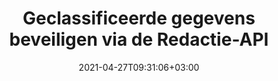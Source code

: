 ---
############################# Static ############################
layout: "product"
date: 2021-04-27T09:31:06+03:00
draft: false

product: "Redaction"
product_tag: "redaction"
platform: ".NET"
platform_tag: "net"

############################# Head ############################
head_title: "C# .NET Redactie-API | Privétekst verbergen in PDF Word Excel afbeeldingen"
head_description: "API voor het redigeren van documenten voor .NET. Redigeer, verberg of verwijder gevoelige inhoud uit PDF, Microsoft Word, Excel, presentaties en rasterafbeeldingen."

############################# Header ############################
title: "Geclassificeerde gegevens beveiligen via de Redactie-API"
description: "Redigeer, verberg of verwijder gevoelige inhoud en metagegevens uit documenten, werkbladen, presentaties, PDF en rasterafbeeldingsbestanden met behulp van de .NET API."
button:
    enable: true

############################# SubMenu ############################
submenu:
    enable: true
    
    left:
        img_alt: "GroupDocs.Redaction for .NET"
        image: "https://www.groupdocs.cloud/templates/groupdocs/images/product-logos/groupdocs-redaction-net.png"
        product: "GroupDocs.Redaction"
        platform: ".NET"

    middle:
        button:
            # button loop
            - link: "#overview"
              text: "Overzicht"

            # button loop
            - link: "#features"
              text: "Kenmerken"

            # button loop
            - link: "#support"
              text: "Ondersteuning"

            # button loop
            - link: "https://products.groupdocs.app/redaction"
              text: "Live demo"

            # button loop
            - link: "https://purchase.groupdocs.com/pricing/redaction/net"
              text: "Prijsstelling"

    right:
        link_download: "https://downloads.groupdocs.com/redaction"
        link_learn: "https://docs.groupdocs.com/redaction/net/"
        link_buy: "https://purchase.groupdocs.com"

############################# Overview ############################
overview:
    enable: true
    content: |
      GroupDocs.Redaction for .NET is een API-bibliotheek waarmee je gevoelige en geheime gegevens kunt wissen uit verschillende bestandsindelingen, zoals Microsoft Word, Excel, PowerPoint en PDF. De interface van onze redactie-API ondersteunt verschillende soorten redactie, zoals tekstredactie, redactie van metagegevens, redactie van annotaties en redactie van documenten in tabelvorm. Met de GroupDocs.Redaction for .NET API kunt u ook bestanden redigeren die met een wachtwoord zijn beveiligd. Je mag het document in de oorspronkelijke indeling opslaan en een opgeschoond PDF document maken met rasterafbeeldingen van originele pagina's.
    tabs:
      enable: true
      
      ## TAB ONE ##
      tab_one:
        description: |
          Hieronder volgt een overzicht van GroupDocs.Redaction voor .NET:
      
        right:
          enable: true
          icon: "fab fa-html5"
          title: "Overzicht"
          content: |
            * Tekst redigeren
            * Metagegevens redigeren
            * Annotatie redigeren
            * Document in tabelvorm redigeren
            * Beveiligde bestanden redigeren
            * Aanpassing
      
      ## TAB TWO ##
      tab_two:
        description: |
          GroupDocs.Redaction for .NET ondersteunt de volgende [bestandsindelingen voor documenten](https://docs.groupdocs.com/redaction//supported-document-formats/net):

        right:
          enable: true
          table:
            # table loop
            - title: "Tekst, metagegevens en opmerkingen redigeren"
              content: |
                * **Word**: DOC, DOCX, DOT, ODT, DOTX, DOCM, DOTM, RTF
                * **Excel**: XLS, XLSX, XLT, XLTX, XLSM, XLTM, CSV
                * **PowerPoint**: PPT, PPTX, PPS, PPSX, POTX, PPTM, PPSM, POTM
                * **Vaste indeling**: PDF
                * **Rasterafbeeldingen**: JPG, BMP, PNG, GIF, TIFF

      ## TAB THREE ##
      tab_three:
        description: |
          GroupDocs.Redaction for .NET ondersteunt de volgende besturingssystemen, frameworks en pakketbeheerders:
        
        left:
          enable: true
          table:
            # table loop
            - icon: "fab fa-windows"
              title: "Besturingssystemen"
              content: |
                * Windows Desktop
                * Windows Server
                * Windows Azure
                * Linux

            # table loop
            - icon: "fas fa-code"
              title: "Ondersteunde frameworks"
              content: |
                * .NET Framework 2.0 of hoger
                * .NET Standard 2.0
                * .NET Core 2.0

        right:
          enable: true
          table:
            # table loop
            - icon: "snelle faxbox"
              title: "Pakketbeheerder"
              content: |
                * NuGet

            # table loop
            - icon: "snelle fa-tools"
              title: "Ontwikkelomgevingen"
              content: |
                * Microsoft Visual Studio
                * Xamarin.Android
                * Xamarin.IOS
                * Xamarin.Mac
                * MonoDevelop

############################# Features ############################
features:
    enable: true
    title: "GroupDocs.Redaction voor .NET functies"

    feature:
      # feature loop
      - icon: "fas fa-copy"
        content: "Voer een hoofdlettergevoelige zoekopdracht uit voor de exacte redactie van woordgroepen"

      # feature loop
      - icon: "fas fa-eye"
        content: "Gebruik een kleurvak om geredigeerde tekst te verbergen in plaats van een tekenreeks te vervangen"

      # feature loop
      - icon: "fas fa-bolt"
        content: "Lokaliseer en redigeer elke tekst met behulp van de zoekfunctie voor reguliere expressies"
      
      # feature loop
      - icon: "fas fa-file-powerpoint"
        content: "Alle of een combinatie van de gerubriceerde metagegevens van het document filteren"

      # feature loop
      - icon: "fas fa-code"
        content: "Snel volledige metadata-informatie van een specifiek document wissen"

      # feature loop
      - icon: "fas fa-cloud"
        content: "Stel het bereik van de redactie in op een specifiek werkblad en/of kolom in Excel"

      # feature loop
      - icon: "fas fa-remove-format"
        content: "Alle of specifieke opmerkingen en andere annotaties uit het document verwijderen"

      # feature loop
      - icon: "fas fa-comment-slash"
        content: "Zoek en verwijder gevoelige gegevens uit de annotatietekst"

      # feature loop
      - icon: "fas fa-location-arrow"
        content: "Mogelijkheid om met je eigen formaten en redacties te werken"

      # feature loop
      - icon: "fas fa-border-all"
        content: "Ondersteuning voor rasterafbeeldingsformaten en redacties van afbeeldingsgebieden"

      # feature loop
      - icon: "fas fa-wrench"
        content: "Specificeer een set redactieregels (beleid) in een XML-bestand"

      # feature loop
      - icon: "fas fa-columns"
        content: "Geef het paginabereik en het conformiteitsniveau van PDF op tijdens de conversie naar PDF"

      # feature loop
      - icon: "fas fa-file-word"
        content: "EXIF metagegevens uit afbeeldingsbestanden bewerken of verwijderen"

      # feature loop
      - icon: "fas fa-envelope"
        content: "Ingebedde afbeeldingen in de PDF, Word en presentatiedocumenten redigeren"

      # feature loop
      - icon: "fas fa-print"
        content: "Een redactiebeleid opslaan als een XML-bestand"

    more_feature:
      # more_feature_loop
      - title: "Redigeer uw geheime gegevens met gemak en controle"
        content: |
          De GroupDocs.Redaction for .NET API geeft je volledige controle over hoe je je belangrijke geheime informatie wilt verbergen of wissen in een ondersteund document. Het gebruik van onze Redactie-API is vrij eenvoudig en ongecompliceerd.  

          In het volgende voorbeeld laden we een ondersteund document, redigeren we elke tekst, waarbij we „2 cijfers, spatie of niets, 2 cijfers, opnieuw spatie en 6 cijfers” (zoals 12 34 567890) vergelijken met een blauw kleurvak met C#. Zodra dat is gebeurd, slaat het het document op in de oorspronkelijke indeling door het te hernoemen met een toegevoegd achtervoegsel „Redacted”:

          ```cs
          // Maak een instantie van de Redactor-klasse
          using (Redactor redactor = new Redactor("sample.docx"))
          {
            // Redactie toepassen
            redactor.Apply(new RegexRedaction("\\d{2}\\s*\\d{2}[^\\d]*\\d{6}", new ReplacementOptions(System.Drawing.Color.Blue)));
            redactor.Save();
          }
          ```

############################# Support ############################
support:
    enable: true

############################# Solutions ############################
solutions:
    enable: true
    title: "GroupDocs.Redaction biedt API's voor het bekijken van documenten voor andere populaire ontwikkelomgevingen"

    solution:
        # solution loop
        - img_alt: "GroupDocs.Redaction for Java"
          image: "/border/groupdocs-redaction-java.svg"
          product: "GroupDocs.Redaction"
          platform: "Java"
          link: "/redaction/java/"

        # solution loop
        - img_alt: "GroupDocs.Redaction for Python via .NET"
          image: "/border/groupdocs-redaction-python-net.svg"
          product: "GroupDocs.Redaction"
          platform: "Python via .NET"
          link: "/redaction/python-net/"

############################# Back to top ###############################
back_to_top:
  enable: true
---